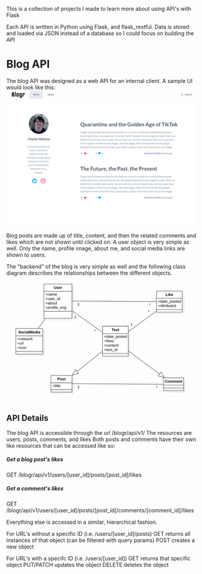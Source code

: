 

This is a collection of projects I made to learn more about using API's with Flask

Each API is written in Python using Flask, and flask_restful.
Data is stored and loaded via JSON instead of a database so I could focus on building the API

# Blog API

The blog API was designed as a web API for an internal client. A sample UI would look like this:
![Blogr UI](https://github.com/charliemarlow/APIProjects/blob/master/Blog/blog_basic_ui.png?raw=true)

Blog posts are made up of title, content, and then the related comments and likes which are not shown until clicked on.
A user object is very simple as well. Only the name, profile image, about me, and social media links are shown to users.


The "backend" of the blog is very simple as well and the following class diagram describes the relationships between the different objects.
![Blogr Class Diagram](https://github.com/charliemarlow/APIProjects/blob/master/Blog/blog_class_diagram.png?raw=true)

## API Details

The blog API is accessible through the url /blogr/api/v1/
The resources are users, posts, comments, and likes
Both posts and comments have their own like resources that can be accessed like so:
##### Get a blog post's likes 
GET /blogr/api/v1/users/[user_id]/posts/[post_id]/likes
##### Get a comment's likes 
GET /blogr/api/v1/users/[user_id]/posts/[post_id]/comments/[comment_id]/likes

Everything else is accessed in a similar, hierarchical fashion. 

For URL's without a specific ID (i.e. /users/[user_id]/posts)
GET returns all instances of that object (can be filtered with query params)
POST creates a new object

For URL's with a specifc ID (i.e. /users/[user_id])
GET returns that specific object
PUT/PATCH updates the object
DELETE deletes the object
